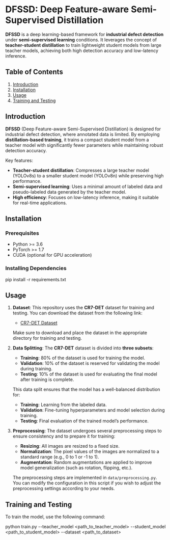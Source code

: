 # DFSSD: Deep Feature-aware Semi-Supervised Distillation

**DFSSD** is a deep learning-based framework for **industrial defect detection** under **semi-supervised learning** conditions. It leverages the concept of **teacher-student distillation** to train lightweight student models from large teacher models, achieving both high detection accuracy and low-latency inference.

## Table of Contents

1. [Introduction](#introduction)
2. [Installation](#installation)
3. [Usage](#usage)
4. [Training and Testing](#training-and-testing)

## Introduction

**DFSSD** (Deep Feature-aware Semi-Supervised Distillation) is designed for industrial defect detection, where annotated data is limited. By employing **distillation-based training**, it trains a compact student model from a teacher model with significantly fewer parameters while maintaining robust detection accuracy.

Key features:
- **Teacher-student distillation**: Compresses a large teacher model (YOLOv8s) to a smaller student model (YOLOv8n) while preserving high performance.
- **Semi-supervised learning**: Uses a minimal amount of labeled data and pseudo-labeled data generated by the teacher model.
- **High efficiency**: Focuses on low-latency inference, making it suitable for real-time applications.

## Installation

### Prerequisites

- Python >= 3.6
- PyTorch >= 1.7
- CUDA (optional for GPU acceleration)

### Installing Dependencies 

   pip install -r requirements.txt

## Usage

1. **Dataset**:
   This repository uses the **CR7-DET** dataset for training and testing. You can download the dataset from the following link:

   - [CR7-DET Dataset](<INSERT_YOUR_DATASET_LINK_HERE>)

   Make sure to download and place the dataset in the appropriate directory for training and testing.

2. **Data Splitting**: 
   The **CR7-DET** dataset is divided into **three subsets**:
   - **Training**: 80% of the dataset is used for training the model.
   - **Validation**: 10% of the dataset is reserved for validating the model during training.
   - **Testing**: 10% of the dataset is used for evaluating the final model after training is complete.

   This data split ensures that the model has a well-balanced distribution for:
   - **Training**: Learning from the labeled data.
   - **Validation**: Fine-tuning hyperparameters and model selection during training.
   - **Testing**: Final evaluation of the trained model’s performance.

3. **Preprocessing**: 
   The dataset undergoes several preprocessing steps to ensure consistency and to prepare it for training:
   - **Resizing**: All images are resized to a fixed size.
   - **Normalization**: The pixel values of the images are normalized to a standard range (e.g., 0 to 1 or -1 to 1).
   - **Augmentation**: Random augmentations are applied to improve model generalization (such as rotation, flipping, etc.).

   The preprocessing steps are implemented in `data/preprocessing.py`. You can modify the configuration in this script if you wish to adjust the preprocessing settings according to your needs.



## Training and Testing

To train the model, use the following command:

python train.py --teacher_model <path_to_teacher_model> --student_model <path_to_student_model> --dataset <path_to_dataset>
